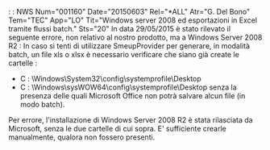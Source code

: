  :  : NWS Num="001160" Date="20150603" Rel="\*ALL" Atr="G. Del Bono" Tem="TEC" App="LO" Tit="Windows server 2008 ed esportazioni in Excel tramite flussi batch." Sts="20"
In data 29/05/2015 è stato rilevato il seguente errore, non relativo al nostro prodotto, ma a Windows Server 2008 R2 : 
In caso si tenti di utilizzare SmeupProvider per generare, in modalità batch, un file xls o xlsx è
necessario verificare che siano già create le cartelle : 
- C : \Windows\System32\config\systemprofile\Desktop
- C : \Windows\sysWOW64\config\systemprofile\Desktop
senza la presenza delle quali Microsoft Office non potrà salvare alcun file (in modo batch).

Per errore, l'installazione di Windows Server 2008 R2 è stata rilasciata da Microsoft, senza le due cartelle di cui sopra. E' sufficiente crearle manualmente, qualora non fossero presenti.
